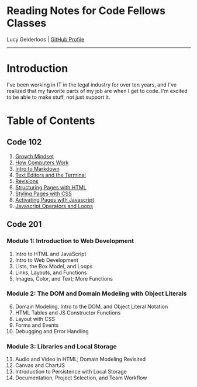 # Reading Notes for Code Fellows Classes

Lucy Gelderloos \| [GitHub Profile](https://github.com/lucy-gelderloos)

---

# Introduction

I've been working in IT in the legal industry for over ten years, and I've realized that my favorite parts of my job are when I get to code. I'm excited to be able to make stuff, not just support it.

# Table of Contents

## Code 102

1. [Growth Mindset](https://lucy-gelderloos.github.io/reading-notes/growth-mindset.md)
2. [How Computers Work](https://lucy-gelderloos.github.io/reading-notes/computer-basics.md)
3. [Intro to Markdown](https://lucy-gelderloos.github.io/reading-notes/intro-to-markdown.md)
4. [Text Editors and the Terminal](https://lucy-gelderloos.github.io/reading-notes/text-editors-terminal.md)
5. [Revisions](https://lucy-gelderloos.github.io/reading-notes/intro-to-markdown.md)
6. [Structuring Pages with HTML](https://lucy-gelderloos.github.io/reading-notes/html-structure.md)
7. [Styling Pages with CSS](https://lucy-gelderloos.github.io/reading-notes/css-styling.md)
8. [Activating Pages with Javascript](https://lucy-gelderloos.github.io/reading-notes/javscript.md)
9. [Javascript Operators and Loops](https://lucy-gelderloos.github.io/reading-notes/js-expressions-operators-loops.md)

## Code 201

 ### Module 1: Introduction to Web Development

1. Intro to HTML and JavaScript
2. Intro to Web Development
3. Lists, the Box Model, and Loops
4. Links, Layouts, and Functions
5. Images, Color, and Text; More Functions

 ### Module 2: The DOM and Domain Modeling with Object Literals

6. Domain Modeling, Intro to the DOM, and Object Literal Notation
7. HTML Tables and JS Constructor Functions
8. Layout with CSS
9. Forms and Events
10. Debugging and Error Handling

 ### Module 3: Libraries and Local Storage

11. Audio and Video in HTML; Domain Modeling Revisited
12. Canvas and ChartJS
13. Introduction to Persistence with Local Storage
14. Documentation, Project Selection, and Team Workflow